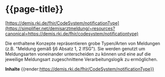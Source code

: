 # {{page-title}} 
[https://demis.rki.de/fhir/CodeSystem/notificationType](https://simplifier.net/demisarztmeldung/~resources?canonical=https://demis.rki.de/fhir/codesystem/notificationtype)  

Die enthaltene Konzepte repräsentieren grobe Typen/Arten von Meldungen (z.B. "Meldung gemäß §6 Absatz 1, 2 IfSG"). Sie werden genutzt um Meldungsarten voneinander unterscheiden zu können und eine auf die jeweilige Meldungsart zugeschnittene Verarbeitungslogik zu ermöglichen. 

**Inhalte**
{{render:https://demis.rki.de/fhir/CodeSystem/notificationType}}
